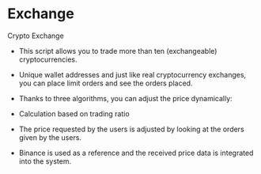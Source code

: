 # Exchange
Crypto Exchange

- This script allows you to trade more than ten (exchangeable) cryptocurrencies.


- Unique wallet addresses and just like real cryptocurrency exchanges, you can place limit orders and see the orders placed.


- Thanks to three algorithms, you can adjust the price dynamically:
-  Calculation based on trading ratio
-  The price requested by the users is adjusted by looking at the orders given by the users.
-  Binance is used as a reference and the received price data is integrated into the system.
